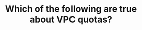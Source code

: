 ---
layout: answer
title: "Which of the following are true about VPC quotas?"
blurb: "You don't need to know the exact quota numbers of VPC components for the exam. But you should know that quotas do exist for components such as VPCs per Re"
quid: 227
---